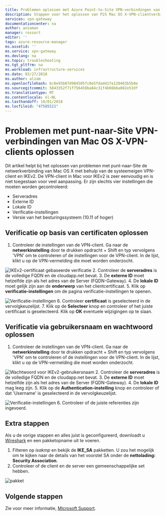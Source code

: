 ```yaml
---
title: Problemen oplossen met Azure Point-to-Site VPN-verbindingen van clients voor Mac OS X | Microsoft Docs
description: Stappen voor het oplossen van P2S Mac OS X-VPN-clientverbindingen
services: vpn-gateway
documentationcenter: na
author: anzaman
manager: rossort
editor: ''
tags: azure-resource-manager
ms.assetid: ''
ms.service: vpn-gateway
ms.devlang: na
ms.topic: troubleshooting
ms.tgt_pltfrm: na
ms.workload: infrastructure-services
ms.date: 03/27/2018
ms.author: alzam
ms.openlocfilehash: bc8e95b07d984505fc0e5fdad41fe120463b5b0e
ms.sourcegitcommit: 5843352f71f756458ba84c31f4b66b6a082e53df
ms.translationtype: MT
ms.contentlocale: nl-NL
ms.lasthandoff: 10/01/2018
ms.locfileid: "47585522"
---
```

# <a name="troubleshoot-point-to-site-vpn-connections-from-mac-os-x-vpn-clients"></a>Problemen met punt-naar-Site VPN-verbindingen van Mac OS X-VPN-clients oplossen

Dit artikel helpt bij het oplossen van problemen met punt-naar-Site de netwerkverbinding van Mac OS X met behulp van de systeemeigen VPN-client en IKEv2. De VPN-client in Mac voor IKEv2 is zeer eenvoudig en is niet toegestaan voor veel aanpassing. Er zijn slechts vier instellingen die moeten worden gecontroleerd:

* Serveradres
* Externe ID
* Lokale ID
* Verificatie-instellingen
* Versie van het besturingssysteem (10.11 of hoger)


## <a name="VPNClient"></a> Verificatie op basis van certificaten oplossen
1. Controleer de instellingen van de VPN-client. Ga naar de **netwerkinstelling** door te drukken opdracht + Shift en typ vervolgens 'VPN' om te controleren of de instellingen voor de VPN-client. In de lijst, klikt u op de VPN-vermelding die moet worden onderzocht.

  ![IKEv2-certificaat gebaseerde verificatie](./media/vpn-gateway-troubleshoot-point-to-site-osx-ikev2/ikev2cert1.jpg)
2. Controleer de **serveradres** is de volledige FQDN en de cloudapp.net bevat.
3. De **externe ID** moet hetzelfde zijn als het adres van de Server (FQDN-Gateway).
4. De **lokale ID** moet gelijk zijn aan de **onderwerp** van het clientcertificaat.
5. Klik op **verificatie-instellingen** om de pagina verificatie-instellingen te openen.

  ![Verificatie-instellingen](./media/vpn-gateway-troubleshoot-point-to-site-osx-ikev2/ikev2auth2.jpg)
6. Controleer **certificaat** is geselecteerd in de vervolgkeuzelijst.
7. Klik op de **Selecteer** knop en controleer of het juiste certificaat is geselecteerd. Klik op **OK** eventuele wijzigingen op te slaan.

## <a name="ikev2"></a>Verificatie via gebruikersnaam en wachtwoord oplossen

1. Controleer de instellingen van de VPN-client. Ga naar de **netwerkinstelling** door te drukken opdracht + Shift en typ vervolgens 'VPN' om te controleren of de instellingen voor de VPN-client. In de lijst, klikt u op de VPN-vermelding die moet worden onderzocht.

  ![Wachtwoord voor IKEv2-gebruikersnaam](./media/vpn-gateway-troubleshoot-point-to-site-osx-ikev2/ikev2user3.jpg)
2. Controleer de **serveradres** is de volledige FQDN en de cloudapp.net bevat.
3. De **externe ID** moet hetzelfde zijn als het adres van de Server (FQDN-Gateway).
4. De **lokale ID** mag leeg zijn.
5. Klik op de **Authentication-instelling** knop en controleer of dat 'Username' is geselecteerd in de vervolgkeuzelijst.

  ![Verificatie-instellingen](./media/vpn-gateway-troubleshoot-point-to-site-osx-ikev2/ikev2auth4.jpg)
6. Controleer of de juiste referenties zijn ingevoerd.

## <a name="additional"></a>Extra stappen

Als u de vorige stappen en alles juist is geconfigureerd, downloadt u [Wireshark](https://www.wireshark.org/#download) en een pakketopname uit te voeren.

1. Filteren op *isakmp* en bekijk de **IKE_SA** pakketten. U zou het mogelijk om te kijken naar de details van het voorstel SA onder de **nettolading: Security Association**. 
2. Controleer of de client en de server een gemeenschappelijke set hebben.

  ![pakket](./media/vpn-gateway-troubleshoot-point-to-site-osx-ikev2/packet5.jpg)

## <a name="next-steps"></a>Volgende stappen
Zie voor meer informatie, [Microsoft Support](https://portal.azure.com/?#blade/Microsoft_Azure_Support/HelpAndSupportBlade).
